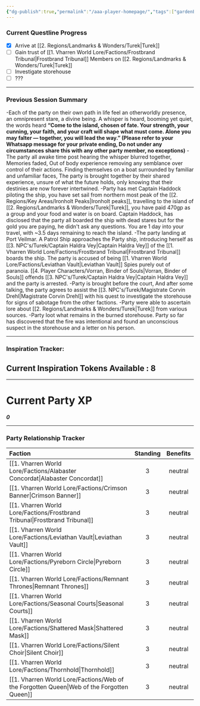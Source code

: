 ```yaml
---
{"dg-publish":true,"permalink":"/aaa-player-homepage/","tags":["gardenEntry"]}
---
```



### Current Questline Progress



- [x] Arrive at [[2. Regions/Landmarks & Wonders/Turek\|Turek]]
- [ ] Gain trust of [[1. Vharren World Lore/Factions/Frostbrand Tribunal\|Frostbrand Tribunal]] Members on [[2. Regions/Landmarks & Wonders/Turek\|Turek]]
- [ ] Investigate storehouse
- [ ] ???

---
### Previous Session Summary

<div class="transclusion internal-embed is-loaded"><div class="markdown-embed">



-Each of the party on their own path in life feel an otherworldly presence, an omnipresent stare, a divine being. A whisper is heard, booming yet quiet, the words heard **“Come to the island, chosen of fate. Your strength, your cunning, your faith, and your craft will shape what must come. Alone you may falter — together, you will lead the way.” (Please refer to your Whatsapp message for your private ending, Do not under any circumstances share this with any other party member, no exceptions)**
-The party all awake time post hearing the whisper blurred together, Memories faded, Out of body experience removing any semblance over control of their actions. Finding themselves on a boat surrounded by familiar and unfamiliar faces, The party is brought together by their shared experience, unsure of what the future holds, only knowing that their destinies are now forever intertwined.
-Party has met Captain Haddock piloting the ship, you have set sail from northern most peak of the [[2. Regions/Key Areas/Ironholt Peaks\|Ironholt peaks]], travelling to the island of [[2. Regions/Landmarks & Wonders/Turek\|Turek]], you have paid 470gp as a group and your food and water is on board. Captain Haddock, has disclosed that the party all boarded the ship with dead stares but for the gold you are paying, he didn't ask any questions. You are 1 day into your travel, with ~3.5 days remaining to reach the island.
-The party landing at Port Veilmar. A Patrol Ship approaches the Party ship, introducing herself as [[3. NPC's/Turek/Captain Haldra Vey\|Captain Haldra Vey]] of the [[1. Vharren World Lore/Factions/Frostbrand Tribunal\|Frostbrand Tribunal]] boards the ship. The party is accused of being [[1. Vharren World Lore/Factions/Leviathan Vault\|Leviathan Vault]] Spies purely out of paranoia. [[4. Player Characters/Vorran, Binder of Souls\|Vorran, Binder of Souls]] offends [[3. NPC's/Turek/Captain Haldra Vey\|Captain Haldra Vey]] and the party is arrested.
-Party is brought before the court, And after some talking, the party agrees to assist the [[3. NPC's/Turek/Magistrate Corvin Drehl\|Magistrate Corvin Drehl]] with his quest to investigate the storehouse for signs of sabotage from the other factions.
-Party were able to ascertain lore about [[2. Regions/Landmarks & Wonders/Turek\|Turek]] from various sources.
-Party loot what remains in the burned storehouse. Party so far has discovered that the fire was intentional and found an unconscious suspect in the storehouse and a letter on his person.

</div></div>


---
### Inspiration Tracker:
## Current Inspiration Tokens Available : 8

---



# Current Party XP
***0***

---




### Party Relationship Tracker


| Faction                        | Standing | Benefits |
| :----------------------------- | :------: | :------: |
| [[1. Vharren World Lore/Factions/Alabaster Concordat\|Alabaster Concordat]]        |    3     | neutral  |
| [[1. Vharren World Lore/Factions/Crimson Banner\|Crimson Banner]]             |    3     | neutral  |
| [[1. Vharren World Lore/Factions/Frostbrand Tribunal\|Frostbrand Tribunal]]        |    3     | neutral  |
| [[1. Vharren World Lore/Factions/Leviathan Vault\|Leviathan Vault]]            |    3     | neutral  |
| [[1. Vharren World Lore/Factions/Pyreborn Circle\|Pyreborn Circle]]            |    3     | neutral  |
| [[1. Vharren World Lore/Factions/Remnant Thrones\|Remnant Thrones]]            |    3     | neutral  |
| [[1. Vharren World Lore/Factions/Seasonal Courts\|Seasonal Courts]]            |    3     | neutral  |
| [[1. Vharren World Lore/Factions/Shattered Mask\|Shattered Mask]]             |    3     | neutral  |
| [[1. Vharren World Lore/Factions/Silent Choir\|Silent Choir]]               |    3     | neutral  |
| [[1. Vharren World Lore/Factions/Thornhold\|Thornhold]]                  |    3     | neutral  |
| [[1. Vharren World Lore/Factions/Web of the Forgotten Queen\|Web of the Forgotten Queen]] |    3     | neutral  |